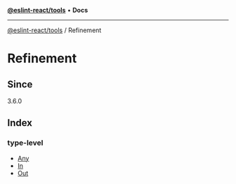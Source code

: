 [**@eslint-react/tools**](../../README.md) • **Docs**

***

[@eslint-react/tools](../../README.md) / Refinement

# Refinement

## Since

3.6.0

## Index

### type-level

- [Any](type-aliases/Any.md)
- [In](type-aliases/In.md)
- [Out](type-aliases/Out.md)
